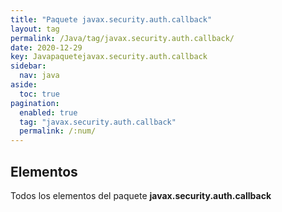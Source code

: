 ```yaml
---
title: "Paquete javax.security.auth.callback"
layout: tag
permalink: /Java/tag/javax.security.auth.callback/
date: 2020-12-29
key: Javapaquetejavax.security.auth.callback
sidebar: 
  nav: java
aside: 
  toc: true
pagination: 
  enabled: true
  tag: "javax.security.auth.callback"
  permalink: /:num/
---
```


<h2>Elementos</h2>
Todos los elementos del paquete <strong>javax.security.auth.callback</strong>
